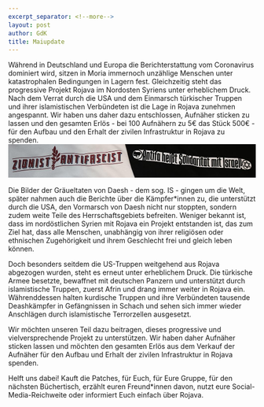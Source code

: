 ```yaml
---
excerpt_separator: <!--more-->
layout: post
author: GdK
title: Maiupdate
---
```

Während in Deutschland und Europa die Berichterstattung vom Coronavirus dominiert wird, sitzen in Moria immernoch unzählige Menschen unter katastrophalen Bedingungen in Lagern fest.
Gleichzeitig steht das progressive Projekt Rojava im Nordosten Syriens unter erheblichem Druck. Nach dem Verrat durch die USA und dem Einmarsch türkischer Truppen und ihrer islamistischen Verbündeten ist die Lage in Rojava zunehmen angespannt.
Wir haben uns daher dazu entschlossen, Aufnäher sticken zu lassen und den gesamten Erlös - bei 100 Aufnähern zu 5€ das Stück 500€ - für den Aufbau und den Erhalt der zivilen Infrastruktur in Rojava zu spenden.
![Shirts](/pictures/shirts.jpg)
<!--more-->
Die Bilder der Gräueltaten von Daesh - dem sog. IS - gingen um die Welt, später nahmen auch die Berichte über die Kämpfer\*innen zu, die unterstützt durch die USA, den Vormarsch von Daesh nicht nur stoppten, sondern zudem weite Teile des Herrschaftsgebiets befreiten. Weniger bekannt ist, dass im nordöstlichen Syrien mit Rojava ein Projekt entstanden ist, das zum Ziel hat, dass alle Menschen, unabhängig von ihrer religiösen oder ethnischen Zugehörigkeit und ihrem Geschlecht frei und gleich leben können.

Doch besonders seitdem die US-Truppen weitgehend aus Rojava abgezogen wurden, steht es erneut unter erheblichem Druck. Die türkische Armee besetzte, bewaffnet mit deutschen Panzern und unterstützt durch islamistische Truppen, zuerst Afrin und drang immer weiter in Rojava ein. Währenddessen halten kurdische Truppen und ihre Verbündeten tausende Deashkämpfer in Gefängnissen in Schach und sehen sich immer wieder Anschlägen durch islamistische Terrorzellen ausgesetzt.

Wir möchten unseren Teil dazu beitragen, dieses progressive und vielversprechende Projekt zu unterstützen. Wir haben daher Aufnäher sticken lassen und möchten den gesamten Erlös aus dem Verkauf der Aufnäher für den Aufbau und Erhalt der zivilen Infrastruktur in Rojava spenden.

Helft uns dabei! Kauft die Patches, für Euch, für Eure Gruppe, für den nächsten Büchertisch, erzählt euren Freund\*innen davon, nutzt eure Social-Media-Reichweite oder informiert Euch einfach über Rojava.
